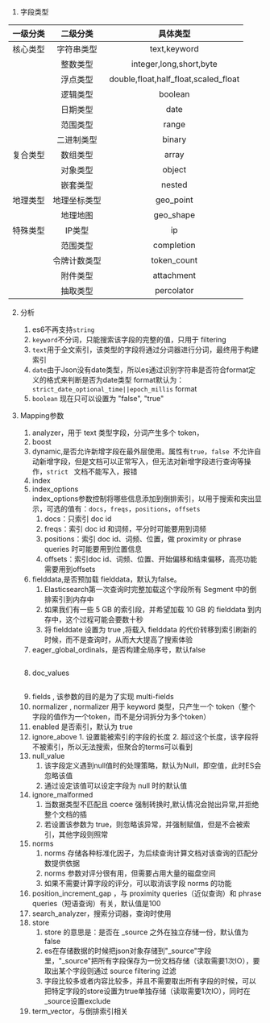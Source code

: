 1.  字段类型<br>

|一级分类|二级分类|具体类型|
|:------:|:-----:|:-----:|
|核心类型	 |字符串类型	|text,keyword|
|            |整数类型	    |integer,long,short,byte|
|            |浮点类型	    |double,float,half_float,scaled_float|
|            |逻辑类型	    |boolean|
|            |日期类型	    |date|
|            |范围类型	    |range|
|            |二进制类型	|binary|
|复合类型	 |数组类型	    |array|
|            |对象类型	    | object|
|            |嵌套类型	     |nested|
|地理类型	 |地理坐标类型	 | geo_point|
|            |地理地图	      |geo_shape|
|特殊类型	 |IP类型	     |ip|
|            |范围类型	     |completion|
|            |令牌计数类型	|token_count|
|            |附件类型	     |attachment|
|            |抽取类型	     |percolator|
2. 分析
    1. es6不再支持`string`
    2. `keyword`不分词，只能搜索该字段的完整的值，只用于 filtering 
    3. `text`用于全文索引，该类型的字段将通过分词器进行分词，最终用于构建索引
    4. `date`由于Json没有date类型，所以es通过识别字符串是否符合format定义的格式来判断是否为date类型
        format默认为：`strict_date_optional_time||epoch_millis` format
    5.   `boolean` 现在只可以设置为 "false",  "true"   
    
3. Mapping参数     
    1. analyzer，用于 text 类型字段，分词产生多个 token，
    2. boost
    3. dynamic,是否允许新增字段在最外层使用。属性有`true`，`false `不允许自动新增字段，但是文档可以正常写入，但无法对新增字段进行查询等操作，`strict ` 文档不能写入，报错
    4. index    
    5. index_options<br>
       index_options参数控制将哪些信息添加到倒排索引，以用于搜索和突出显示，可选的值有：`docs`，`freqs`，`positions`，`offsets`
        1. docs：只索引 doc id
        2. freqs：索引 doc id 和词频，平分时可能要用到词频
        3. positions：索引 doc id、词频、位置，做 proximity or phrase queries 时可能要用到位置信息
        5. offsets：索引doc id、词频、位置、开始偏移和结束偏移，高亮功能需要用到offsets
    6.  fielddata,是否预加载 fielddata，默认为false。   
          1.  Elasticsearch第一次查询时完整加载这个字段所有 Segment 中的倒排索引到内存中
          2.  如果我们有一些 5 GB 的索引段，并希望加载 10 GB 的 fielddata 到内存中，这个过程可能会要数十秒
          3.  将 fielddate 设置为 true ,将载入 fielddata 的代价转移到索引刷新的时候，而不是查询时，从而大大提高了搜索体验
    7.  eager_global_ordinals，是否构建全局序号，默认false
          ```aidl

           ```
    8.  doc_values    
          ````aidl

          ````
    9.  fields ,   该参数的目的是为了实现 multi-fields
    10. normalizer , normalizer 用于 keyword 类型，只产生一个 token（整个字段的值作为一个token，而不是分词拆分为多个token）                      
    11. enabled   是否索引，默认为 true    
    12. ignore_above
            1. 设置能被索引的字段的长度
            2.  超过这个长度，该字段将不被索引，所以无法搜索，但聚合的terms可以看到
    13.  null_value        
            1. 该字段定义遇到null值时的处理策略，默认为Null，即空值，此时ES会忽略该值
            2. 通过设定该值可以设定字段为 null 时的默认值
    14.  ignore_malformed        
            1. 当数据类型不匹配且 coerce 强制转换时,默认情况会抛出异常,并拒绝整个文档的插
            2. 若设置该参数为 true，则忽略该异常，并强制赋值，但是不会被索引，其他字段则照常
    15.  norms        
            1.  norms 存储各种标准化因子，为后续查询计算文档对该查询的匹配分数提供依据
            2.  norms 参数对评分很有用，但需要占用大量的磁盘空间
            3.  如果不需要计算字段的评分，可以取消该字段 norms 的功能
    16.  position_increment_gap ，与 proximity queries（近似查询）和 phrase queries（短语查询）有关，默认值是100      
    17.  search_analyzer，搜索分词器，查询时使用
    18.  store    
            1. store 的意思是：是否在 _source 之外在独立存储一份，默认值为 false
            2. es在存储数据的时候把json对象存储到"_source"字段里，"_source"把所有字段保存为一份文档存储（读取需要1次IO），要取出某个字段则通过 source filtering 过滤
            3. 字段比较多或者内容比较多，并且不需要取出所有字段的时候，可以把特定字段的store设置为true单独存储（读取需要1次IO），同时在_source设置exclude
    19.  term_vector，与倒排索引相关